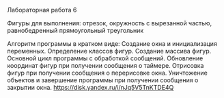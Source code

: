 Лабораторная работа 6 


Фигуры для выполнения: отрезок, окружность с вырезанной частью, равнобедренный прямоугольный треугольник

Алгоритм программы в кратком виде:
Создание окна и инициализация переменных.
Определение классов фигур.
Создание массива фигур.
Основной цикл программы с обработкой сообщений.
Обновление координат фигур при получении сообщения о таймере.
Отрисовка фигур при получении сообщения о перерисовке окна.
Уничтожение объектов и завершение программы при получении сообщения о закрытии окна.
https://disk.yandex.ru/i/nJq5V5TnKTDE4Q
